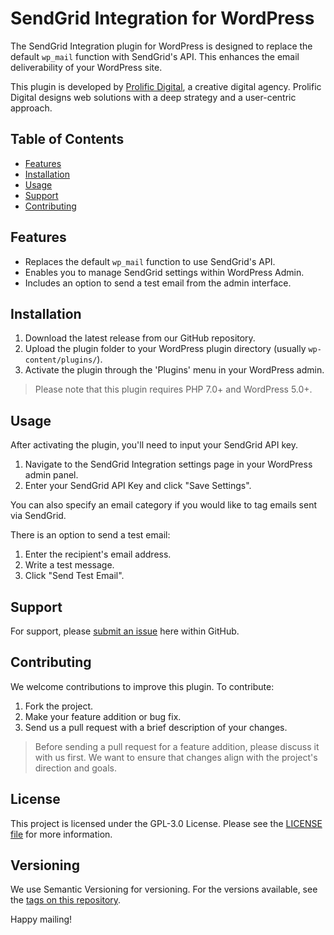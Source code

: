 # SendGrid Integration for WordPress

The SendGrid Integration plugin for WordPress is designed to replace the default `wp_mail` function with SendGrid's API. This enhances the email deliverability of your WordPress site.

This plugin is developed by [Prolific Digital](https://www.prolificdigital.com/), a creative digital agency. Prolific Digital designs web solutions with a deep strategy and a user-centric approach.

## Table of Contents

- [Features](#features)
- [Installation](#installation)
- [Usage](#usage)
- [Support](#support)
- [Contributing](#contributing)

## Features

- Replaces the default `wp_mail` function to use SendGrid's API.
- Enables you to manage SendGrid settings within WordPress Admin.
- Includes an option to send a test email from the admin interface.

## Installation

1. Download the latest release from our GitHub repository.
2. Upload the plugin folder to your WordPress plugin directory (usually `wp-content/plugins/`).
3. Activate the plugin through the 'Plugins' menu in your WordPress admin.

> Please note that this plugin requires PHP 7.0+ and WordPress 5.0+.

## Usage

After activating the plugin, you'll need to input your SendGrid API key.

1. Navigate to the SendGrid Integration settings page in your WordPress admin panel.
2. Enter your SendGrid API Key and click "Save Settings".

You can also specify an email category if you would like to tag emails sent via SendGrid.

There is an option to send a test email:

1. Enter the recipient's email address.
2. Write a test message.
3. Click "Send Test Email".

## Support

For support, please [submit an issue](https://github.com/prolific-digital/wp-sendgrid/issues) here within GitHub.

## Contributing

We welcome contributions to improve this plugin. To contribute:

1. Fork the project.
2. Make your feature addition or bug fix.
3. Send us a pull request with a brief description of your changes.

> Before sending a pull request for a feature addition, please discuss it with us first. We want to ensure that changes align with the project's direction and goals.

## License

This project is licensed under the GPL-3.0 License. Please see the [LICENSE file](LICENSE) for more information.

## Versioning

We use Semantic Versioning for versioning. For the versions available, see the [tags on this repository](https://github.com/prolific-digital/wp-sendgrid/tags).

Happy mailing!
